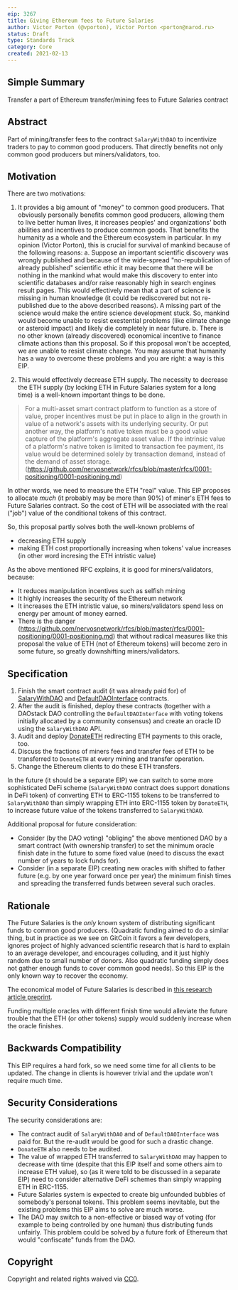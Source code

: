 ```yaml
---
eip: 3267
title: Giving Ethereum fees to Future Salaries
author: Victor Porton (@vporton), Victor Porton <porton@narod.ru>
status: Draft
type: Standards Track
category: Core
created: 2021-02-13
---
```


## Simple Summary
Transfer a part of Ethereum transfer/mining fees to Future Salaries contract

## Abstract
Part of mining/transfer fees to the contract `SalaryWithDAO` to incentivize traders to pay to common good producers. That directly benefits not only common good producers but miners/validators, too.

## Motivation
There are two motivations:

1. It provides a big amount of "money" to common good producers. That obviously personally benefits common good producers, allowing them to live better human lives, it increases peoples' and organizations' both abilities and incentives to produce common goods. That benefits the humanity as a whole and the Ethereum ecosystem in particular. In my opinion (Victor Porton), this is crucial for survival of mankind because of the following reasons: a. Suppose an important scientific discovery was wrongly published and because of the wide-spread "no-republication of already published" scientific ethic it may become that there will be nothing in the mankind what would make this discovery to enter into scientific databases and/or raise reasonably high in search engines result pages. This would effectively mean that a part of science is missing in human knowledge (it could be rediscovered but not re-published due to the above described reasons). A missing part of the science would make the entire science development stuck. So, mankind would become unable to resist exestential problems (like climate change or asteroid impact) and likely die completely in near future. b. There is no other known (already discovered) economical incentive to finance climate actions than this proposal. So if this proposal won't be accepted, we are unable to resist climate change. You may assume that humanity has a way to overcome these problems and you are right: a way is this EIP.

2. This would effectively decrease ETH supply. The necessity to decrease the ETH supply (by locking ETH in Future Salaries system for a long time) is a well-known important things to be done.

> For a multi-asset smart contract platform to function as a store of value, proper incentives must be put in place to align in the growth in value of a network's assets with its underlying security. Or put another way, the platform's native token must be a good value capture of the platform's aggregate asset value. If the intrinsic value of a platform's native token is limited to transaction fee payment, its value would be determined solely by transaction demand, instead of the demand of asset storage. (https://github.com/nervosnetwork/rfcs/blob/master/rfcs/0001-positioning/0001-positioning.md)

In other words, we need to measure the ETH "real" value. This EIP proposes to allocate *much* (it probably may be more than 90%) of miner's ETH fees to Future Salaries contract. So the cost of ETH will be associated with the real ("job") value of the conditional tokens of this contract.

So, this proposal partly solves both the well-known problems of
- decreasing ETH supply
- making ETH cost proportionally increasing when tokens' value increases (in other word incresing the ETH intristic value)

As the above mentioned RFC explains, it is good for miners/validators, because:
- It reduces manipulation incentives such as selfish mining
- It highly increases the security of the Ethereum network
- It increases the ETH intristic value, so miners/validators spend less on energy per amount of money earned.
- There is the danger (https://github.com/nervosnetwork/rfcs/blob/master/rfcs/0001-positioning/0001-positioning.md) that without radical measures like this proposal the value of ETH (not of Ethereum tokens) will become zero in some future, so greatly downshifting miners/validators.

## Specification
1. Finish the smart contract audit (it was already paid for) of [SalaryWithDAO](https://github.com/vporton/future-contracts/blob/master/contracts/SalaryWithDAO.sol) and [DefaultDAOInterface](https://github.com/vporton/future-contracts/blob/master/contracts/DefaultDAOInterface.sol) contracts.
2. After the audit is finished, deploy these contracts (together with a DAOstack DAO controlling the `DefaultDAOInterface` with voting tokens initially allocated by a community consensus) and create an oracle ID using the `SalaryWithDAO` API.
3. Audit and deploy [DonateETH](https://github.com/vporton/donations/blob/main/contracts/DonateETH.sol) redirecting ETH payments to this oracle, too.
4. Discuss the fractions of miners fees and transfer fees of ETH to be transferred to `DonateETH` at every mining and transfer operation.
5. Change the Ethereum clients to do these ETH transfers.

In the future (it should be a separate EIP) we can switch to some more sophisticated DeFi scheme (`SalaryWithDAO` contract does support donations in DeFi token) of converting ETH to ERC-1155 tokens to be transferred to `SalaryWithDAO` than simply wrapping ETH into ERC-1155 token by `DonateETH`, to increase future value of the tokens transferred to `SalaryWithDAO`.

Additional proposal for future consideration:

- Consider (by the DAO voting) "obliging" the above mentioned DAO by a smart contract (with ownership transfer) to set the minimum oracle finish date in the future to some fixed value (need to discuss the exact number of years to lock funds for).
- Consider (in a separate EIP) creating new oracles with shifted to father future (e.g. by one year forward once per year) the minimum finish times and spreading the transferred funds between several such oracles.

## Rationale
The Future Salaries is the _only_ known system of distributing significant funds to common good producers. (Quadratic funding aimed to do a similar thing, but in practice as we see on GitCoin it favors a few developers, ignores project of highly advanced scientific research that is hard to explain to an average developer, and encourages colluding, and it just highly random due to small number of donors. Also quadratic funding simply does not gather enough funds to cover common good needs). So this EIP is the only known way to recover the economy.

The economical model of Future Salaries is described in [this research article preprint](https://github.com/vporton/gitcoin-web/blob/future/app/assets/docs/science-salaries.pdf).

Funding multiple oracles with different finish time would alleviate the future trouble that the ETH (or other tokens) supply would suddenly increase when the oracle finishes.

## Backwards Compatibility
This EIP requires a hard fork, so we need some time for all clients to be updated. The change in clients is however trivial and the update won't require much time.

## Security Considerations
The security considerations are:
- The contract audit of `SalaryWithDAO` and of `DefaultDAOInterface` was paid for. But the re-audit would be good for such a drastic change.
- `DonateETH` also needs to be audited.
- The value of wrapped ETH transferred to `SalaryWithDAO` may happen to decrease with time (despite that this EIP itself and some others aim to increase ETH value), so (as it were told to be discussed in a separate EIP) need to consider alternative DeFi schemes than simply wrapping ETH in ERC-1155.
- Future Salaries system is expected to create big unfounded bubbles of somebody's personal tokens. This problem seems inevitable, but the existing problems this EIP aims to solve are much worse.
- The DAO may switch to a non-effective or biased way of voting (for example to being controlled by one human) thus distributing funds unfairly. This problem could be solved by a future fork of Ethereum that would "confiscate" funds from the DAO.

## Copyright
Copyright and related rights waived via [CC0](https://creativecommons.org/publicdomain/zero/1.0/).
